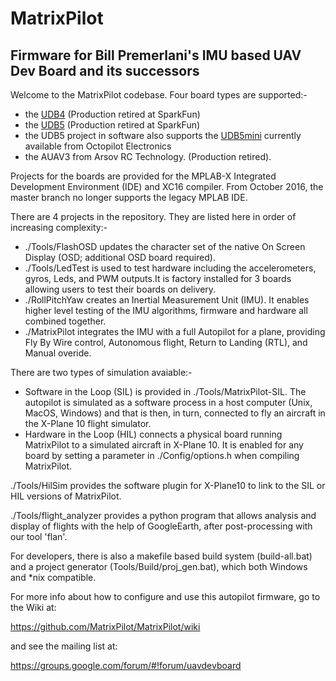 # MatrixPilot 
## Firmware for Bill Premerlani's IMU based UAV Dev Board and its successors

Welcome to the MatrixPilot codebase. Four board types are supported:-
* the [UDB4](https://www.sparkfun.com/products/retired/11115) (Production retired at SparkFun)
* the [UDB5](https://www.sparkfun.com/products/retired/11703) (Production retired at SparkFun)
* the UDB5 project in software also supports the [UDB5mini](https://octopilot.com/) currently available from Octopilot Electronics
* the AUAV3 from Arsov RC Technology. (Production retired).

Projects for the boards are provided for the MPLAB-X Integrated Development Environment (IDE) and XC16 compiler. From October 2016, the master branch no longer supports the legacy MPLAB IDE.

There are 4 projects in the repository. They are listed here in order of increasing complexity:-

* ./Tools/FlashOSD updates the character set of the native On Screen Display (OSD; additional OSD board required). 
* ./Tools/LedTest is used to test hardware including the accelerometers, gyros, Leds, and PWM outputs.It is factory installed for 3 boards allowing users to test their boards on delivery.
* ./RollPitchYaw creates an Inertial Measurement Unit (IMU). It  enables higher level testing of the IMU algorithms, firmware and hardware all combined together.
* ./MatrixPilot integrates the IMU with a full Autopilot for a plane, providing Fly By Wire control, Autonomous flight, Return to Landing (RTL), and Manual overide. 

There are two types of simulation avaiable:-
* Software in the Loop (SIL) is provided in ./Tools/MatrixPilot-SIL. The autopilot is simulated as a software process in a host computer (Unix, MacOS, Windows) and that is then, in turn, connected to fly an aircraft in the X-Plane 10 flight simulator.
* Hardware in the Loop (HIL) connects a physical board running MatrixPilot to a simulated aircraft in X-Plane 10. It is enabled for any board by setting a parameter in ./Config/options.h when compiling MatrixPilot. 

./Tools/HilSim provides the software plugin for X-Plane10 to link to the SIL or HIL versions of MatrixPilot. 

./Tools/flight_analyzer provides a python program that allows analysis and display of flights with the help of GoogleEarth, after post-processing with our tool 'flan'.

For developers, there is also a makefile based build system (build-all.bat) and a project generator (Tools/Build/proj_gen.bat), which both Windows and *nix compatible.

For more info about how to configure and use this autopilot firmware, go to the Wiki at:

   https://github.com/MatrixPilot/MatrixPilot/wiki

and see the mailing list at:

   https://groups.google.com/forum/#!forum/uavdevboard
